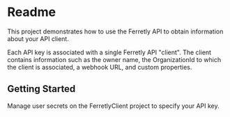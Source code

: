 ﻿# Readme

This project demonstrates how to use the Ferretly API to obtain information about your API client.

Each API key is associated with a single Ferretly API "client". The client contains information such as the owner name, the OrganizationId to which the client is associated, a webhook URL, and custom properties.
 
## Getting Started

Manage user secrets on the FerretlyClient project to specify your API key.